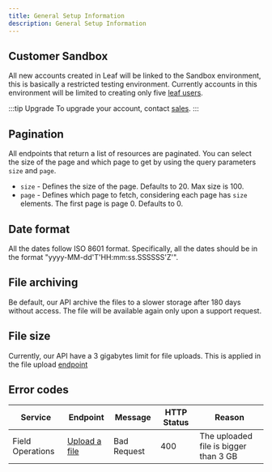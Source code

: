 ```yaml
---
title: General Setup Information
description: General Setup Information
---
```


## Customer Sandbox

All new accounts created in Leaf will be linked to the Sandbox environment, this is basically a restricted testing 
environment. Currently accounts in this environment will be limited to creating only five 
[leaf users][leaf]. 

:::tip Upgrade
To upgrade your account, contact [sales][sales].
:::

[leaf]: https://docs.withleaf.io/docs/user_management_overview
[sales]: https://withleaf.io/products/pricing/

## Pagination

All endpoints that return a list of resources are paginated. You can select the size of the page and which page to get by using the query parameters `size` and `page`.

- `size` - Defines the size of the page. Defaults to 20. Max size is 100.
- `page` - Defines which page to fetch, considering each page has `size` elements. The first page is page 0. Defaults to 0.


## Date format

All the dates follow ISO 8601 format. Specifically, all the dates should be in the format "yyyy-MM-dd'T'HH:mm:ss.SSSSSS'Z'".


## File archiving 

Be default, our API archive the files to a slower storage after 180 days without access. The file will be available again only upon a support request.


## File size

Currently, our API have a 3 gigabytes limit for file uploads. This is applied in the file upload [endpoint](machine_file_conversion_endpoints.md/#upload-a-file) 


## Error codes

Service | Endpoint | Message | HTTP Status | Reason
--- | --- | --- | --- | --- 
Field Operations | [Upload a file](machine_file_conversion_endpoints.md/#upload-a-file) | Bad Request | 400 | The uploaded file is bigger than 3 GB <!-- not standartized -->






